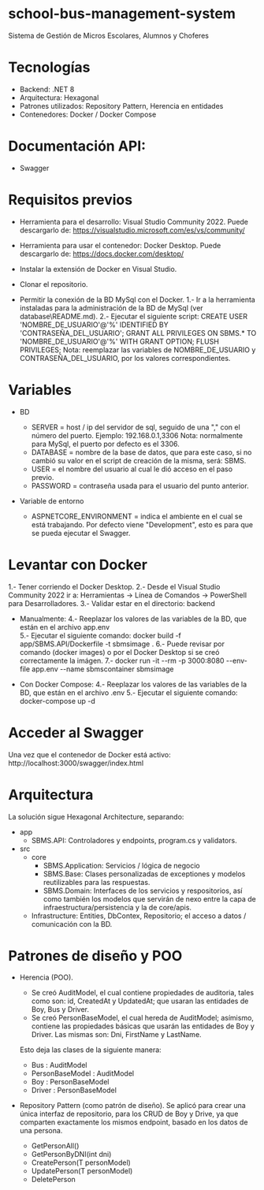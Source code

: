 # school-bus-management-system
Sistema de Gestión de Micros Escolares, Alumnos y Choferes 


# Tecnologías
- Backend: .NET 8
- Arquitectura: Hexagonal
- Patrones utilizados: Repository Pattern, Herencia en entidades
- Contenedores: Docker / Docker Compose


# Documentación API: 
- Swagger


# Requisitos previos
- Herramienta para el desarrollo: Visual Studio Community 2022.
    Puede descargarlo de: https://visualstudio.microsoft.com/es/vs/community/

- Herramienta para usar el contenedor: Docker Desktop.
    Puede descargarlo de: https://docs.docker.com/desktop/

- Instalar la extensión de Docker en Visual Studio.

- Clonar el repositorio.

- Permitir la conexión de la BD MySql con el Docker. 
    1.- Ir a la herramienta instaladas para la administración de la BD de MySql (ver database\README.md).
    2.- Ejecutar el siguiente script:
    CREATE USER 'NOMBRE_DE_USUARIO'@'%' IDENTIFIED BY 'CONTRASEÑA_DEL_USUARIO';
	GRANT ALL PRIVILEGES ON SBMS.* TO 'NOMBRE_DE_USUARIO'@'%' WITH GRANT OPTION;
	FLUSH PRIVILEGES;
        Nota: reemplazar las variables de NOMBRE_DE_USUARIO y CONTRASEÑA_DEL_USUARIO, por los valores correspondientes.

# Variables
- BD
    - SERVER = host / ip del servidor de sql, seguido de una "," con el número del puerto. 
    Ejemplo: 192.168.0.1,3306
    Nota: normalmente para MySql, el puerto por defecto es el 3306.
    - DATABASE = nombre de la base de datos, que para este caso, si no cambió su valor en el script de creación de la misma, será: SBMS.
    - USER = el nombre del usuario al cual le dió acceso en el paso previo.
    - PASSWORD = contraseña usada para el usuario del punto anterior.

- Variable de entorno
    - ASPNETCORE_ENVIRONMENT = indica el ambiente en el cual se está trabajando. Por defecto viene "Development", esto es para que se pueda ejecutar el Swagger.


# Levantar con Docker
1.- Tener corriendo el Docker Desktop.
2.- Desde el Visual Studio Community 2022 ir a: Herramientas -> Línea de Comandos -> PowerShell para Desarrolladores.
3.- Validar estar en el directorio: backend

- Manualmente:
    4.- Reeplazar los valores de las variables de la BD, que están en el archivo app.env  
    5.- Ejecutar el siguiente comando:
        docker build -f app/SBMS.API/Dockerfile -t sbmsimage .
    6.- Puede revisar por comando (docker images) o por el Docker Desktop si se creó correctamente la imágen.
    7.- docker run -it --rm -p 3000:8080 --env-file app.env --name sbmscontainer sbmsimage

- Con Docker Compose:
    4.- Reeplazar los valores de las variables de la BD, que están en el archivo .env 
    5.- Ejecutar el siguiente comando:
        docker-compose up -d


# Acceder al Swagger
Una vez que el contenedor de Docker está activo: http://localhost:3000/swagger/index.html


# Arquitectura
La solución sigue Hexagonal Architecture, separando:
- app 
    - SBMS.API: Controladores y endpoints, program.cs y validators.
- src
    - core
        - SBMS.Application: Servicios / lógica de negocio
        - SBMS.Base: Clases personalizadas de exceptiones y modelos reutilizables para las respuestas.
        - SBMS.Domain: Interfaces de los servicios y respositorios, así como también los modelos que servirán de nexo entre la capa de infraestructura/persistencia y la de core/apis.
    - Infrastructure: Entities, DbContex, Repositorio; el acceso a datos / comunicación con la BD.


# Patrones de diseño y POO
- Herencia (POO).
    - Se creó AuditModel, el cual contiene propiedades de auditoria, tales como son: id, CreatedAt y UpdatedAt; que usaran las entidades de Boy, Bus y Driver.
    - Se creó PersonBaseModel, el cual hereda de AuditModel; asímismo, contiene las propiedades básicas que usarán las entidades de Boy y Driver. Las mismas son: Dni, FirstName y LastName.
    
    Esto deja las clases de la siguiente manera:
    - Bus : AuditModel
    - PersonBaseModel : AuditModel
    - Boy : PersonBaseModel
    - Driver : PersonBaseModel

- Repository Pattern (como patrón de diseño).
Se aplicó para crear una única interfaz de repositorio, para los CRUD de Boy y Drive, ya que comparten exactamente los mismos endpoint, basado en los datos de una persona.
    - GetPersonAll()
    - GetPersonByDNI(int dni)
    - CreatePerson(T personModel)
    - UpdatePerson(T personModel)
    - DeletePerson